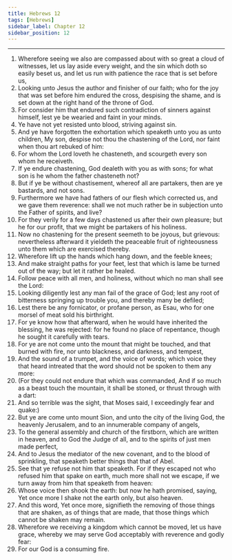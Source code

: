 ```yaml
---
title: Hebrews 12
tags: [Hebrews]
sidebar_label: Chapter 12
sidebar_position: 12
---
```


---
1. Wherefore seeing we also are compassed about with so great a cloud of witnesses, let us lay aside every weight, and the sin which doth so easily beset us, and let us run with patience the race that is set before us,
2. Looking unto Jesus the author and finisher of our faith; who for the joy that was set before him endured the cross, despising the shame, and is set down at the right hand of the throne of God.
3. For consider him that endured such contradiction of sinners against himself, lest ye be wearied and faint in your minds.
4. Ye have not yet resisted unto blood, striving against sin.
5. And ye have forgotten the exhortation which speaketh unto you as unto children, My son, despise not thou the chastening of the Lord, nor faint when thou art rebuked of him:
6. For whom the Lord loveth he chasteneth, and scourgeth every son whom he receiveth.
7. If ye endure chastening, God dealeth with you as with sons; for what son is he whom the father chasteneth not?
8. But if ye be without chastisement, whereof all are partakers, then are ye bastards, and not sons.
9. Furthermore we have had fathers of our flesh which corrected us, and we gave them reverence: shall we not much rather be in subjection unto the Father of spirits, and live?
10. For they verily for a few days chastened us after their own pleasure; but he for our profit, that we might be partakers of his holiness.
11. Now no chastening for the present seemeth to be joyous, but grievous: nevertheless afterward it yieldeth the peaceable fruit of righteousness unto them which are exercised thereby.
12. Wherefore lift up the hands which hang down, and the feeble knees;
13. And make straight paths for your feet, lest that which is lame be turned out of the way; but let it rather be healed.
14. Follow peace with all men, and holiness, without which no man shall see the Lord:
15. Looking diligently lest any man fail of the grace of God; lest any root of bitterness springing up trouble you, and thereby many be defiled;
16. Lest there be any fornicator, or profane person, as Esau, who for one morsel of meat sold his birthright.
17. For ye know how that afterward, when he would have inherited the blessing, he was rejected: for he found no place of repentance, though he sought it carefully with tears.
18. For ye are not come unto the mount that might be touched, and that burned with fire, nor unto blackness, and darkness, and tempest,
19. And the sound of a trumpet, and the voice of words; which voice they that heard intreated that the word should not be spoken to them any more:
20. (For they could not endure that which was commanded, And if so much as a beast touch the mountain, it shall be stoned, or thrust through with a dart:
21. And so terrible was the sight, that Moses said, I exceedingly fear and quake:)
22. But ye are come unto mount Sion, and unto the city of the living God, the heavenly Jerusalem, and to an innumerable company of angels,
23. To the general assembly and church of the firstborn, which are written in heaven, and to God the Judge of all, and to the spirits of just men made perfect,
24. And to Jesus the mediator of the new covenant, and to the blood of sprinkling, that speaketh better things that that of Abel.
25. See that ye refuse not him that speaketh. For if they escaped not who refused him that spake on earth, much more shall not we escape, if we turn away from him that speaketh from heaven:
26. Whose voice then shook the earth: but now he hath promised, saying, Yet once more I shake not the earth only, but also heaven.
27. And this word, Yet once more, signifieth the removing of those things that are shaken, as of things that are made, that those things which cannot be shaken may remain.
28. Wherefore we receiving a kingdom which cannot be moved, let us have grace, whereby we may serve God acceptably with reverence and godly fear:
29. For our God is a consuming fire.
